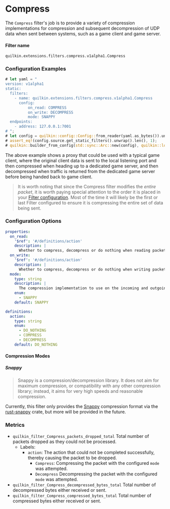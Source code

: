 # Compress

The `Compress` filter's job is to provide a variety of compression implementations for compression 
and subsequent decompression of UDP data when sent between systems, such as a game client and game server.

#### Filter name
```text
quilkin.extensions.filters.compress.v1alpha1.Compress
```

### Configuration Examples
```rust
# let yaml = "
version: v1alpha1
static:
  filters:
    - name: quilkin.extensions.filters.compress.v1alpha1.Compress
      config:
          on_read: COMPRESS
          on_write: DECOMPRESS
          mode: SNAPPY
  endpoints:
    - address: 127.0.0.1:7001
# ";
# let config = quilkin::config::Config::from_reader(yaml.as_bytes()).unwrap();
# assert_eq!(config.source.get_static_filters().unwrap().len(), 1);
# quilkin::builder_from_config(std::sync::Arc::new(config), quilkin::log::test_logger()).validate().unwrap();
```

The above example shows a proxy that could be used with a typical game client, where the original client data is 
sent to the local listening port and then compressed when heading up to a dedicated game server, and then 
decompressed when traffic is returned from the dedicated game server before being handed back to game client. 

> It is worth noting that since the Compress filter modifies the *entire packet*, it is worth paying special
  attention to the order it is placed in your [Filter configuration](filters.md). Most of the time it will likely be
  the first or last Filter configured to ensure it is compressing the entire set of data being sent.

### Configuration Options

```yaml
properties:
  on_read:
    '$ref': '#/definitions/action'
    description: |
      Whether to compress, decompress or do nothing when reading packets from the local listening port
  on_write:
    '$ref': '#/definitions/action'
    description: |
      Whether to compress, decompress or do nothing when writing packets to the local listening port
  mode:
    type: string
    description: |
      The compression implementation to use on the incoming and outgoing packets. See "Compression Modes" for details.
    enum:
      - SNAPPY
    default: SNAPPY

definitions:
  action:
    type: string
    enum:
      - DO_NOTHING
      - COMPRESS
      - DECOMPRESS
    default: DO_NOTHING
```

#### Compression Modes

##### Snappy

> Snappy is a compression/decompression library. It does not aim for maximum compression, or compatibility with any 
> other compression library; instead, it aims for very high speeds and reasonable compression.

Currently, this filter only provides the [Snappy](http://google.github.io/snappy/) compression format via the
[rust-snappy](https://github.com/BurntSushi/rust-snappy) crate, but more will be
provided in the future.

### Metrics
* `quilkin_filter_Compress_packets_dropped_total`
  Total number of packets dropped as they could not be processed.  
    * Labels:
      * `action`: The action that could not be completed successfully, thereby causing the packet to be dropped.
        * `Compress`: Compressing the packet with the configured `mode` was attempted.
        * `Decompress` Decompressing the packet with the configured `mode` was attempted.
* `quilkin_filter_Compress_decompressed_bytes_total`
  Total number of decompressed bytes either received or sent.
* `quilkin_filter_Compress_compressed_bytes_total`
  Total number of compressed bytes either received or sent.
